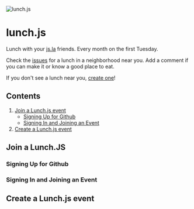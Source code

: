 ![lunch.js](http://i.imgur.com/5kPcPqZ.png)

# lunch.js

Lunch with your [js.la](http://js.la) friends. Every month on the first Tuesday.

Check the [issues](https://github.com/jsla/lunch.js/issues) for a lunch in a neighborhood near you. Add a comment if you can make it or know a good place to eat.

If you don't see a lunch near you, [create one](https://github.com/jsla/lunch.js/issues/new)!

## Contents
  1. [Join a Lunch.js event](#join-a-lunch.js)
       + [Signing Up for Github](#signing-up-for-github)
       + [Signing In and Joining an
         Event](#signing-in-and-joining-an-event)
  1. [Create a Lunch.js event](#create-lunch.js)

## Join a Lunch.JS
### Signing Up for Github

### Signing In and Joining an Event

## Create a Lunch.js event 

